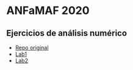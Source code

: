 # ANFaMAF 2020

## Ejercicios de análisis numérico

- [Repo original](http://github.com/lbiedma/anfamaf2020)
- [Lab1](lab1.ipynb)
- [Lab2](lab2.ipynb)